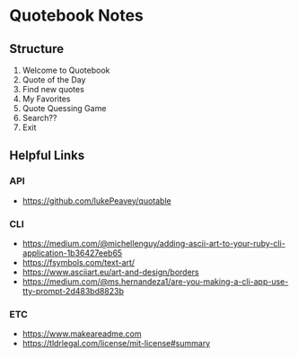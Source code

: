 # Quotebook Notes

## Structure

1. Welcome to Quotebook
2. Quote of the Day
3. Find new quotes
4. My Favorites
5. Quote Quessing Game
6. Search??
7. Exit

## Helpful Links

### API
- https://github.com/lukePeavey/quotable

### CLI
- https://medium.com/@michellenguy/adding-ascii-art-to-your-ruby-cli-application-1b36427eeb65
- https://fsymbols.com/text-art/
- https://www.asciiart.eu/art-and-design/borders
- https://medium.com/@ms.hernandeza1/are-you-making-a-cli-app-use-tty-prompt-2d483bd8823b

### ETC
- https://www.makeareadme.com
- https://tldrlegal.com/license/mit-license#summary